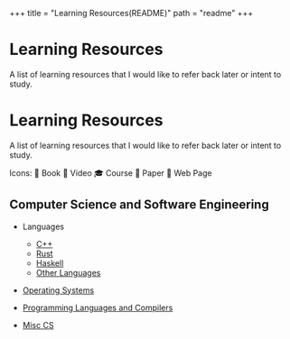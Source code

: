 +++
title = "Learning Resources(README)"
path = "readme"
+++

# Learning Resources

A list of learning resources that I would like to refer back later or intent to
study.

# Learning Resources

A list of learning resources that I would like to refer back later or intent to
study.

Icons: 📘 Book 🎥 Video 🎓 Course 📄 Paper 🔗 Web Page

## Computer Science and Software Engineering

- Languages

  - [C++](https://dipeshkaphle.github.io/Learning/cpp)
  - [Rust](https://dipeshkaphle.github.io/Learning/rust)
  - [Haskell](https://dipeshkaphle.github.io/Learning/haskell)
  - [Other Languages](https://dipeshkaphle.github.io/Learning/misc-languages)

- [ Operating Systems ](https://dipeshkaphle.github.io/Learning/os)
- [ Programming Languages and Compilers](https://dipeshkaphle.github.io/Learning/pl)
- [ Misc CS ](https://dipeshkaphle.github.io/Learning/misc-cs)
